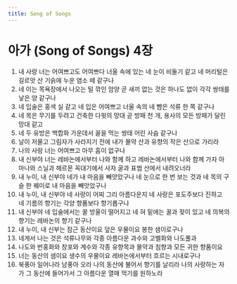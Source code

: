 ```yaml
---
title: Song of Songs
---
```


# 아가 (Song of Songs) 4장
1. 내 사랑 너는 어여쁘고도 어여쁘다 너울 속에 있는 네 눈이 비둘기 같고 네 머리털은 길르앗 산 기슭에 누운 염소 떼 같구나
1. 네 이는 목욕장에서 나오는 털 깎인 암양 곧 새끼 없는 것은 하나도 없이 각각 쌍태를 낳은 양 같구나
1. 네 입술은 홍색 실 같고 네 입은 어여쁘고 너울 속의 네 뺨은 석류 한 쪽 같구나
1. 네 목은 무기를 두려고 건축한 다윗의 망대 곧 방패 천 개, 용사의 모든 방패가 달린 망대 같고
1. 네 두 유방은 백합화 가운데서 꼴을 먹는 쌍태 어린 사슴 같구나
1. 날이 저물고 그림자가 사라지기 전에 내가 몰약 산과 유향의 작은 산으로 가리라
1. 나의 사랑 너는 어여쁘고 아무 흠이 없구나
1. 내 신부야 너는 레바논에서부터 나와 함께 하고 레바논에서부터 나와 함께 가자 아마나와 스닐과 헤르몬 꼭대기에서 사자 굴과 표범 산에서 내려오너라
1. 내 누이, 내 신부야 네가 내 마음을 빼앗았구나 네 눈으로 한 번 보는 것과 네 목의 구슬 한 꿰미로 내 마음을 빼앗았구나
1. 내 누이, 내 신부야 네 사랑이 어찌 그리 아름다운지 네 사랑은 포도주보다 진하고 네 기름의 향기는 각양 향품보다 향기롭구나
1. 내 신부야 네 입술에서는 꿀 방울이 떨어지고 네 혀 밑에는 꿀과 젖이 있고 네 의복의 향기는 레바논의 향기 같구나
1. 내 누이, 내 신부는 잠근 동산이요 덮은 우물이요 봉한 샘이로구나
1. 네게서 나는 것은 석류나무와 각종 아름다운 과수와 고벨화와 나도풀과
1. 나도와 번홍화와 창포와 계수와 각종 유향목과 몰약과 침향과 모든 귀한 향품이요
1. 너는 동산의 샘이요 생수의 우물이요 레바논에서부터 흐르는 시내로구나
1. 북풍아 일어나라 남풍아 오라 나의 동산에 불어서 향기를 날리라 나의 사랑하는 자가 그 동산에 들어가서 그 아름다운 열매 먹기를 원하노라